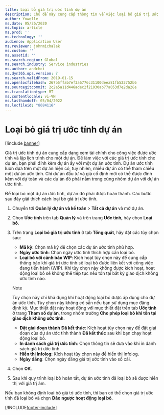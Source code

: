 ```yaml
---
title: Loại bỏ giá trị ước tính dự án
description: Chủ đề này cung cấp thông tin về việc loại bỏ giá trị ước tính dự án sau khi hoàn thành.
author: Yowelle
ms.date: 05/26/2020
ms.topic: article
ms.prod: ''
ms.technology: ''
audience: Application User
ms.reviewer: johnmichalak
ms.custom: ''
ms.assetid: ''
ms.search.region: Global
ms.search.industry: Service industries
ms.author: andchoi
ms.dyn365.ops.version: 7
ms.search.validFrom: 2019-01-15
ms.openlocfilehash: 267b5ffab7ef3a6776c31100deea81fb523752b6
ms.sourcegitcommit: 2c2a5a11d446adec2f21030ab77a053d7e2da28e
ms.translationtype: MT
ms.contentlocale: vi-VN
ms.lasthandoff: 05/04/2022
ms.locfileid: "8684116"
---
```

# <a name="eliminate-a-project-estimate"></a>Loại bỏ giá trị ước tính dự án

[!include [banner](../includes/banner.md)]

Giá trị ước tính dự án cung cấp dạng xem tài chính cho công việc được ước tính và lập lịch trình cho một dự án. Để làm việc với các giá trị ước tính cho dự án, bạn phải đính kèm dự án ấy với một dự án ước tính. Dự án ước tính luôn dựa trên một dự án hiện có, tuy nhiên, nhiều dự án có thể tham chiếu một dự án ước tính. Chỉ dự án đầu tư và giá cố định mới có thể được đính kèm với dự toán và các dự án đó phải nằm trong cùng nhóm dự án với dự án ước tính.

Để loại bỏ một dự án ước tính, dự án đó phải được hoàn thành. Các bước sau đây giải thích cách loại bỏ giá trị ước tính.

1. Chuyển tới **Quản lý dự án và kế toán** > **Tất cả dự án** và mở dự án. 
2. Chọn **Ước tính** trên tab **Quản lý** và trên trang **Ước tính**, hãy chọn **Loại bỏ**.
3. Trên trang **Loại bỏ giá trị ước tính** ở tab **Tổng quát**, hãy đặt các tùy chọn sau:

   - **Mã kỳ**: Chọn mã kỳ để chọn các dự án ước tính phù hợp. 
   - **Ngày ước tính**: Chọn ngày ước tính thích hợp cần loại bỏ.
   - **Loại bỏ với cảnh báo WIP**: Kích hoạt tùy chọn này để cung cấp thông báo khi giá trị ước tính sẽ loại bỏ được liên kết với công việc đang tiến hành (WIP). Khi tùy chọn này không được kích hoạt, hoạt động loại bỏ sẽ không thể tiếp tục nếu tồn tại bất kỳ giao dịch không ước tính nào. 
   > [!NOTE]
   > Tùy chọn này chỉ khả dụng khi hoạt động loại bỏ được áp dụng cho dự án ước tính. Tùy chọn này không có sẵn nếu bạn sử dụng mục đăng định kỳ. Mục thiết đặt này hoạt động với mục thiết đặt trên tab **Ước tính** ở trang **Tham số dự án**, trong nhóm trường **Cho phép loại bỏ khi tồn tại giao dịch không ước tính**.
   - **Đặt giai đoạn thành Đã kết thúc**: Kích hoạt tùy chọn này để đặt giai đoạn của dự án ước tính thành **Đã kết thúc** sau khi bạn chạy hoạt động loại bỏ.
   - **In danh sách giá trị ước tính**: Chọn thông tin sẽ đưa vào khi in danh sách giá trị ước tính.
   - **Hiển thị Infolog**: Kích hoạt tùy chọn này để hiển thị Infolog.
   - **Ngày đăng**: Chọn ngày đăng giá trị ước tính vào sổ cái.

4.  Chọn **OK**.
5. Sau khi quy trình loại bỏ hoàn tất, dự án ước tính đã loại bỏ sẽ được hiển thị với giá trị âm. 

Nếu bạn không định loại bỏ giá trị ước tính, thì bạn có thể chọn giá trị ước tính đã loại bỏ và chọn **Đảo ngược hoạt động loại bỏ**.   


[!INCLUDE[footer-include](../includes/footer-banner.md)]